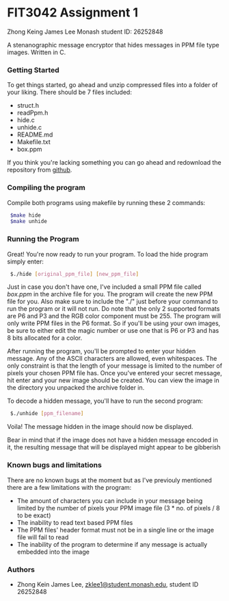 # FIT3042 Assignment 1

Zhong Keing James Lee
Monash student ID: 26252848

A stenanographic message encryptor that hides messages in PPM file type images. Written in C.

### Getting Started

To get things started, go ahead and unzip compressed files into a folder of your liking. There should be 7 files included:
 - struct.h
 - readPpm.h
 - hide.c
 - unhide.c
 - README.md
 - Makefile.txt
 - box.ppm
 
 If you think you're lacking something you can go ahead and redownload the repository from [github](https://github.com/jamsawamsa/Stenanographer).
 
### Compiling the program
Compile both programs using makefile by running these 2 commands:
```sh
 $make hide
 $make unhide
```

### Running the Program
Great! You're now ready to run your program. To load the hide program simply enter:
```sh
 $./hide [original_ppm_file] [new_ppm_file]
```
Just in case you don't have one, I've included a small PPM file called *box.ppm* in the archive file for you. The program will create the new PPM file for you. Also make sure to include the "./" just before your command to run the program or it will not run.
Do note that the only 2 supported formats are P6 and P3 and the RGB color component must be 255. The program will only write PPM files in the P6 format. So if you'll be using your own images, be sure to either edit the magic number or use one that is P6 or P3 and has 8 bits allocated for a color.

After running the program, you'll be prompted to enter your hidden message. Any of the ASCII characters are allowed, even whitespaces. The only constraint is that the length of your message is limited to the number of pixels your chosen PPM file has.
Once you've entered your secret message, hit enter and your new image should be created. You can view the image in the directory you unpacked the archive folder in.

To decode a hidden message, you'll have to run the second program:
```sh
 $./unhide [ppm_filename]
 ```
Voila! The message hidden in the image should now be displayed.

Bear in mind that if the image does not have a hidden message encoded in it, the resulting message that will be displayed might appear to be gibberish

### Known bugs and limitations
There are no known bugs at the moment but as I've previouly mentioned there are a few limitations with the program:
 - The amount of characters you can include in your message being limited by the number of pixels your PPM image file (3 * no. of pixels / 8 to be exact)
 - The inability to read text based PPM files
 - The PPM files' header format must not be in a single line or the image file will fail to read
 - The inability of the program to determine if any message is actually embedded into the image

### Authors

 - Zhong Kein James Lee, zklee1@student.monash.edu, student ID 26252848


